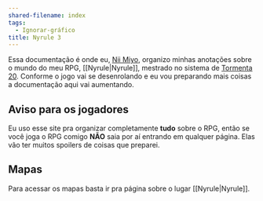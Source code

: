 ```yaml
---
shared-filename: index
tags:
  - Ignorar-gráfico
title: Nyrule 3
---
```

Essa documentação é onde eu, [Nii Miyo](https://github.com/NiiMiyo), organizo minhas anotações sobre o mundo do meu RPG, [[Nyrule|Nyrule]], mestrado no sistema de [Tormenta 20](https://site.jamboeditora.com.br/tormenta20/). Conforme o jogo vai se desenrolando e eu vou preparando mais coisas a documentação aqui vai aumentando.

## **Aviso para os jogadores**
Eu uso esse site pra organizar completamente **tudo** sobre o RPG, então se você joga o RPG comigo **NÃO** saia por aí entrando em qualquer página. Elas vão ter muitos spoilers de coisas que preparei.

## Mapas
Para acessar os mapas basta ir pra página sobre o lugar [[Nyrule|Nyrule]].
